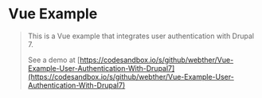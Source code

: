 # Vue Example

> This is a Vue example that integrates user authentication with Drupal 7.
> 
> See a demo at [https://codesandbox.io/s/github/webther/Vue-Example-User-Authentication-With-Drupal7](https://codesandbox.io/s/github/webther/Vue-Example-User-Authentication-With-Drupal7)
